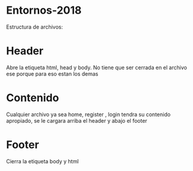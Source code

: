 # Entornos-2018

Estructura de archivos:

# Header 
Abre la etiqueta html, head y body. No tiene que ser cerrada en el archivo ese porque para eso estan los demas
# Contenido
Cualquier archivo ya sea home, register , login tendra su contenido apropiado, se le cargara arriba el header y abajo el footer
# Footer
Cierra la etiqueta body y html
